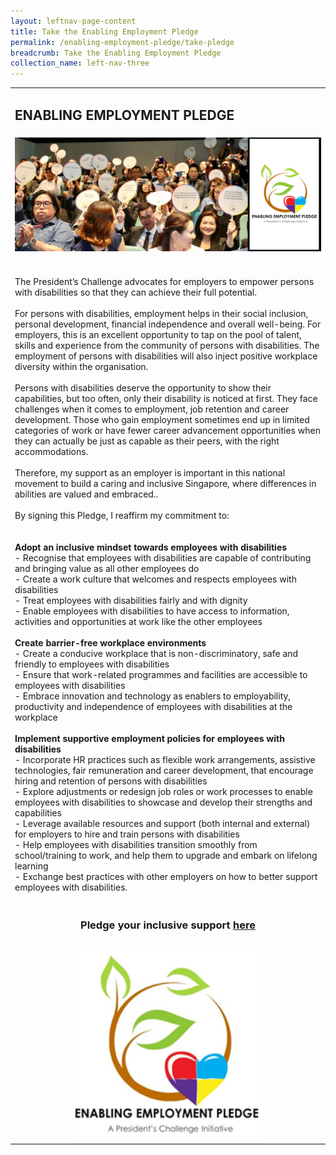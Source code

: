 ```yaml
---
layout: leftnav-page-content
title: Take the Enabling Employment Pledge
permalink: /enabling-employment-pledge/take-pledge
breadcrumb: Take the Enabling Employment Pledge
collection_name: left-nav-three
---
```



<table cellpadding="10px" cellspacing="10px" border="0" width="100%"> 
<tr><td>
<h2>ENABLING EMPLOYMENT PLEDGE</h2>

</td></tr>
<tr><td align="center">  <img src="images/Pledge_Banner_v3.jpg"  >
</td></tr>
<tr><td>
  
<br>The President’s Challenge advocates for employers to empower persons with disabilities so that they can achieve their full potential.<br><br>
For persons with disabilities, employment helps in their social inclusion, personal development, financial independence and overall well-being. For employers, this is an excellent opportunity to tap on the pool of talent, skills and experience from the community of persons with disabilities. The employment of persons with disabilities will also inject positive workplace diversity within the organisation.<br><br>
Persons with disabilities deserve the opportunity to show their capabilities, but too often, only their disability is noticed at first. They face challenges when it comes to employment, job retention and career development. Those who gain employment sometimes end up in limited categories of work or have fewer career advancement opportunities when they can actually be just as capable as their peers, with the right accommodations. <br><br>
Therefore, my support as an employer is important in this national movement to build a caring and inclusive Singapore, where differences in abilities are valued and embraced..<br><br>
By signing this Pledge, I reaffirm my commitment to:<br>
<br><br>
<b>Adopt an inclusive mindset towards employees with disabilities</b>
<br>- Recognise that employees with disabilities are capable of contributing and bringing value as all other employees do 
<br>- Create a work culture that welcomes and respects employees with disabilities 
<br>- Treat employees with disabilities fairly and with dignity 
<br>- Enable employees with disabilities to have access to information, activities and opportunities at work like the other employees 
<br><br>
<b>Create barrier-free workplace environments</b>
<br>- Create a conducive workplace that is non-discriminatory, safe and friendly to employees with disabilities 
<br>- Ensure that work-related programmes and facilities are accessible to employees with disabilities 
<br>- Embrace innovation and technology as enablers to employability, productivity and independence of employees with disabilities at the workplace 
<br><br>
<b>Implement supportive employment policies for employees with disabilities</b>
<br>- Incorporate HR practices such as flexible work arrangements, assistive technologies, fair remuneration and career development, that encourage hiring and retention of persons with disabilities 
<br>- Explore adjustments or redesign job roles or work processes to enable employees with disabilities to showcase and develop their strengths and capabilities 
<br>- Leverage available resources and support (both internal and external) for employers to hire and train persons with disabilities 
<br>- Help employees with disabilities transition smoothly from school/training to work, and help them to upgrade and embark on lifelong learning 
<br>- Exchange best practices with other employers on how to better support employees with disabilities.   
</td></tr>
 <tr><td align="center"> 
  <div align="center"> 
  <h3> Pledge your inclusive support <a href="https://form.gov.sg/#!/5e4a00425cb1370011a1d85c" target="_blank">here</a></h3>
  <br>  <img src="images/pledge_logo.jpg" style="width:300px;height:300px;">  </div>   
</td></tr></table>
 
  
